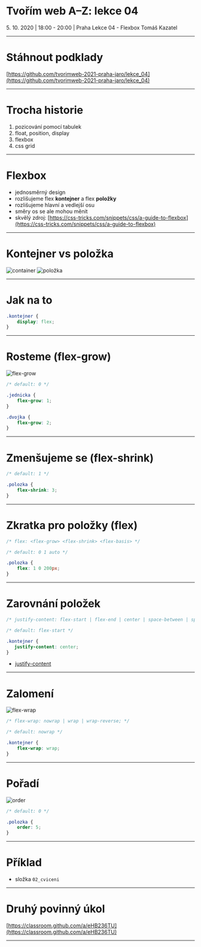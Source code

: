 # Tvořím web A–Z: lekce 04

<span>5. 10. 2020 | 18:00 - 20:00 | Praha</span>
Lekce 04 - Flexbox
Tomáš Kazatel

---

# Stáhnout podklady

[https://github.com/tvorimweb-2021-praha-jaro/lekce_04](https://github.com/tvorimweb-2021-praha-jaro/lekce_04)

---

# Trocha historie

1. pozicování pomocí tabulek
2. float, position, display
3. flexbox
4. css grid 

---

# Flexbox

- jednosměrný design
- rozlišujeme flex <b>kontejner</b> a flex <b>položky</b>
- rozlišujeme hlavní a vedlejší osu
- směry os se ale mohou měnit
- skvělý zdroj: [https://css-tricks.com/snippets/css/a-guide-to-flexbox](https://css-tricks.com/snippets/css/a-guide-to-flexbox)

---

# Kontejner vs položka

![container](https://css-tricks.com/wp-content/uploads/2018/10/01-container.svg)
![položka](https://css-tricks.com/wp-content/uploads/2018/10/02-items.svg)

---

# Jak na to

```css
.kontejner {
    display: flex;
}

```

---

# Rosteme (flex-grow)

![flex-grow](https://css-tricks.com/wp-content/uploads/2018/10/flex-grow.svg)

```css
/* default: 0 */

.jednicka {
    flex-grow: 1;
}

.dvojka {
    flex-grow: 2;
}

```

---

# Zmenšujeme se (flex-shrink)

```css
/* default: 1 */

.polozka {
    flex-shrink: 3; 
}

```

---

# Zkratka pro položky (flex)

```css
/* flex: <flex-grow> <flex-shrink> <flex-basis> */

/* default: 0 1 auto */

.polozka {
    flex: 1 0 200px;
}

```

---

# Zarovnání položek

```css
/* justify-content: flex-start | flex-end | center | space-between | space-around | space-evenly | ...*/

/* default: flex-start */

.kontejner {
   justify-content: center;
}

```

- [justify-content](https://css-tricks.com/wp-content/uploads/2018/10/justify-content.svg)

---

# Zalomení

![flex-wrap](https://css-tricks.com/wp-content/uploads/2018/10/flex-wrap.svg)

```css
/* flex-wrap: nowrap | wrap | wrap-reverse; */

/* default: nowrap */

.kontejner {
    flex-wrap: wrap;
}

```

---

# Pořadí

![order](https://svgshare.com/i/QJH.svg)

```css
/* default: 0 */

.polozka {
    order: 5;
}

```

---

# Příklad

- složka <code>02_cviceni</code>


---

# Druhý povinný úkol

[https://classroom.github.com/a/eHB236TU](https://classroom.github.com/a/eHB236TU)

---








